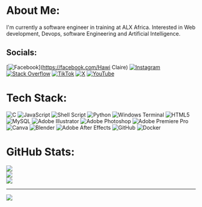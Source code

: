 #  About Me:
I'm currently a software engineer in training at ALX Africa. Interested in Web development, Devops, software Engineering and Artificial Intelligence.


##  Socials:
[![Facebook](https://img.shields.io/badge/Facebook-%231877F2.svg?logo=Facebook&logoColor=white)](https://facebook.com/Hawi Claire) [![Instagram](https://img.shields.io/badge/Instagram-%23E4405F.svg?logo=Instagram&logoColor=white)](https://instagram.com/hawi.claire) [![Stack Overflow](https://img.shields.io/badge/-Stackoverflow-FE7A16?logo=stack-overflow&logoColor=white)](https://stackoverflow.com/users/https://stackoverflow.com/users/25273282/claire-hawi?tab=profile) [![TikTok](https://img.shields.io/badge/TikTok-%23000000.svg?logo=TikTok&logoColor=white)](https://tiktok.com/@claire_hawi) [![X](https://img.shields.io/badge/X-black.svg?logo=X&logoColor=white)](https://x.com/HawiClaire) [![YouTube](https://img.shields.io/badge/YouTube-%23FF0000.svg?logo=YouTube&logoColor=white)](https://youtube.com/@Q9Sy4ecoi_ShEU3Gh0S4oA) 

#  Tech Stack:
![C](https://img.shields.io/badge/c-%2300599C.svg?style=for-the-badge&logo=c&logoColor=white) ![JavaScript](https://img.shields.io/badge/javascript-%23323330.svg?style=for-the-badge&logo=javascript&logoColor=%23F7DF1E) ![Shell Script](https://img.shields.io/badge/shell_script-%23121011.svg?style=for-the-badge&logo=gnu-bash&logoColor=white) ![Python](https://img.shields.io/badge/python-3670A0?style=for-the-badge&logo=python&logoColor=ffdd54) ![Windows Terminal](https://img.shields.io/badge/Windows%20Terminal-%234D4D4D.svg?style=for-the-badge&logo=windows-terminal&logoColor=white) ![HTML5](https://img.shields.io/badge/html5-%23E34F26.svg?style=for-the-badge&logo=html5&logoColor=white) ![MySQL](https://img.shields.io/badge/mysql-4479A1.svg?style=for-the-badge&logo=mysql&logoColor=white) ![Adobe Illustrator](https://img.shields.io/badge/adobe%20illustrator-%23FF9A00.svg?style=for-the-badge&logo=adobe%20illustrator&logoColor=white) ![Adobe Photoshop](https://img.shields.io/badge/adobe%20photoshop-%2331A8FF.svg?style=for-the-badge&logo=adobe%20photoshop&logoColor=white) ![Adobe Premiere Pro](https://img.shields.io/badge/Adobe%20Premiere%20Pro-9999FF.svg?style=for-the-badge&logo=Adobe%20Premiere%20Pro&logoColor=white) ![Canva](https://img.shields.io/badge/Canva-%2300C4CC.svg?style=for-the-badge&logo=Canva&logoColor=white) ![Blender](https://img.shields.io/badge/blender-%23F5792A.svg?style=for-the-badge&logo=blender&logoColor=white) ![Adobe After Effects](https://img.shields.io/badge/Adobe%20After%20Effects-9999FF.svg?style=for-the-badge&logo=Adobe%20After%20Effects&logoColor=white) ![GitHub](https://img.shields.io/badge/github-%23121011.svg?style=for-the-badge&logo=github&logoColor=white) ![Docker](https://img.shields.io/badge/docker-%230db7ed.svg?style=for-the-badge&logo=docker&logoColor=white)
#  GitHub Stats:
![](https://github-readme-stats.vercel.app/api?username=hawi-claire&theme=dark&hide_border=false&include_all_commits=false&count_private=false)<br/>
![](https://github-readme-streak-stats.herokuapp.com/?user=hawi-claire&theme=dark&hide_border=false)<br/>
![](https://github-readme-stats.vercel.app/api/top-langs/?username=hawi-claire&theme=dark&hide_border=false&include_all_commits=false&count_private=false&layout=compact)

---
[![](https://visitcount.itsvg.in/api?id=hawi-claire&icon=0&color=0)](https://visitcount.itsvg.in)
<!-- Proudly created with GPRM ( https://gprm.itsvg.in ) -->
